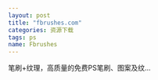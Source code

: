 ```yaml
---
layout: post
title: "fbrushes.com"
categories: 资源下载
tags: ps
name: Fbrushes
---
```

笔刷+纹理，高质量的免费PS笔刷、图案及纹...
<!--break-->
